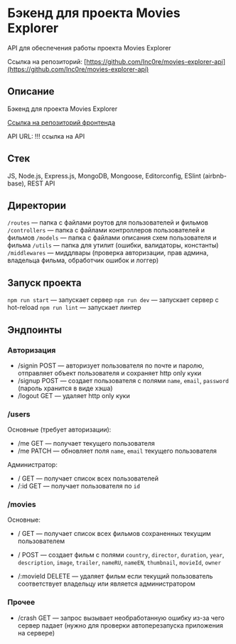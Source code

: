 # Бэкенд для проекта Movies Explorer

API для обеспечения работы проекта Movies Explorer

Ссылка на репозиторий: [https://github.com/Inc0re/movies-explorer-api](https://github.com/Inc0re/movies-explorer-api)

## **Описание**

Бэкенд для проекта Movies Explorer

[Ссылка на репозиторий фронтенда](https://github.com/Inc0re/react-mesto-auth)

API URL: !!! ссылка на API

## Стек

JS, Node.js, Express.js, MongoDB, Mongoose, Editorconfig, ESlint (airbnb-base), REST API

## Директории

`/routes` — папка с файлами роутов для пользователей и фильмов
`/controllers` — папка с файлами контроллеров пользователей и фильмов
`/models` — папка с файлами описания схем пользователя и фильма
`/utils` — папка для утилит (ошибки, валидаторы, константы)
`/middlewares` — миддлвары (проверка авторизации, прав админа, владельца фильма, обработчик ошибок и логгер)

## Запуск проекта

`npm run start` — запускает сервер
`npm run dev` — запускает сервер с hot-reload
`npm run lint` — запускает линтер

## Эндпоинты

### Авторизация

* /signin POST — авторизует пользователя по почте и паролю, отправляет объект пользователя и сохраняет http only куки
* /signup POST — создает пользователя с полями `name`, `email`, `password` (пароль хранится в виде хэша)
* /logout GET — удаляет http only куки

### /users

Основные (требует авторизации):

* /me GET — получает текущего пользователя
* /me PATCH — обновляет поля `name`, `email` текущего пользователя

Администратор:

* / GET — получает список всех пользователей
* /:id GET — получает пользователя по `id`

### /movies

Основные:

* / GET — получает список всех фильмов сохраненных текущим пользователем
* / POST — создает фильм с полями `country`, `director`, `duration`, `year`, `description`, `image`, `trailer`, `nameRU`, `nameEN`, `thumbnail`, `movieId`, `owner`

* /:movieId DELETE — удаляет фильм если текущий пользователь соответствует владельцу или является администратором

### Прочее

* /crash GET — запрос вызывает необработанную ошибку из-за чего сервер падает (нужно для проверки автоперезапуска приложения на сервере)
